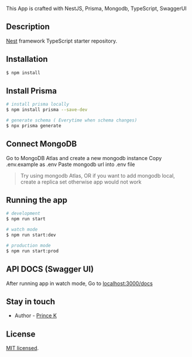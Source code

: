 This App is crafted with NestJS, Prisma, Mongodb, TypeScript, SwaggerUI
## Description

[Nest](https://github.com/nestjs/nest) framework TypeScript starter repository.

## Installation

```bash
$ npm install
```

## Install Prisma

```bash
# install prisma locally
$ npm install prisma --save-dev

# generate schema ( Everytime when schema changes)
$ npx prisma generate

```

## Connect MongoDB

Go to MongoDB Atlas and create a new mongodb instance
Copy .env.example as .env
Paste mongodb url into .env file

> Try using mongodb Atlas, OR if you want to add mongodb local, create a replica set otherwise app would not work
## Running the app

```bash
# development
$ npm run start

# watch mode
$ npm run start:dev

# production mode
$ npm run start:prod
```

## API DOCS (Swagger UI)

After running app in watch mode, Go to [localhost:3000/docs](localhost:3000/docs)

## Stay in touch

- Author - [Prince K](https://github.com/princephpdev)

## License

[MIT licensed](LICENSE).
